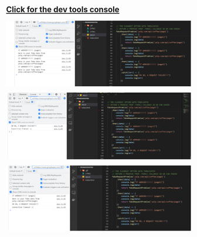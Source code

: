
## [Click for the dev tools console](https://verson-tech.github.io/PromisesIntro/)

![dev tools console](./1.PNG)

![dev tools console](./2.PNG)

![dev tools console](./3.PNG)